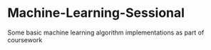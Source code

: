 # Machine-Learning-Sessional
Some basic machine learning algorithm implementations as part of coursework

